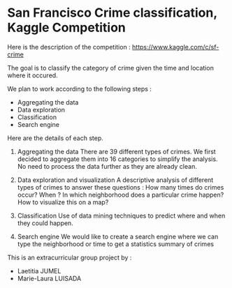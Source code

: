 # San Francisco Crime classification, Kaggle Competition

Here is the description of the competition : https://www.kaggle.com/c/sf-crime

The goal is to classify the category of crime given the time and location where it occured.

We plan to work according to the following steps :
- Aggregating the data
- Data exploration 
- Classification
- Search engine



Here are the details of each step.
1. Aggregating the data
There are 39 different types of crimes. We first decided to aggregate them into 16 categories to simplify the analysis.
No need to process the data further as they are already clean.


2. Data exploration and visualization
A descriptive analysis of different types of crimes to answer these questions :
How many times do crimes occur? When ? In which neighborhood does a particular crime happen? How to visualize this on a map?


3. Classification
Use of data mining techniques to predict where and when they could happen.

4. Search engine
We would like to create a search engine where we can type the neighborhood or time to get a statistics summary of crimes


This is an extracurricular group project by : 
- Laetitia JUMEL
- Marie-Laura LUISADA
